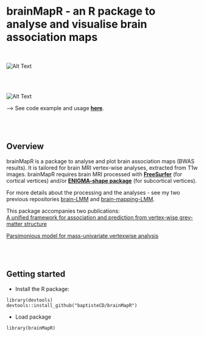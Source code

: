 # brainMapR - an R package to analyse and visualise brain association maps
 
<br>

![Alt Text](https://github.com/baptisteCD/brainMapR/blob/main/lh_thickness.gif)

<br><br>

![Alt Text](https://github.com/baptisteCD/brainMapR/blob/main/lh_thick_combined.gif)


--> See code example and usage [**here**](https://baptistecd.github.io/Brain-Mapping-LMM/RR_9_Extractresults_RealPhenotypes.html).

<br><br>
Overview
--------

brainMapR is a package to analyse and plot brain association maps (BWAS results). It is tailored for brain MRI vertex-wise analyses, extracted from T1w images. brainMapR requires brain MRI processed with [**FreeSurfer**](https://surfer.nmr.mgh.harvard.edu/) (for cortical vertices) and/or [**ENIGMA-shape package**](https://enigma.ini.usc.edu/ongoing/enigma-shape-analysis/) (for subcortical vertices). 

For more details about the processing and the analyses - see my two previous repositories [brain-LMM](https://baptistecd.github.io/Brain-LMM/) and [brain-mapping-LMM](https://baptistecd.github.io/Brain-Mapping-LMM/).
 
This package accompanies two publications:   
[A unified framework for association and prediction from vertex-wise grey-matter structure](https://onlinelibrary.wiley.com/doi/full/10.1002/hbm.25109)

[Parsimonious model for mass-univariate vertexwise analysis](https://doi.org/10.1117/1.JMI.9.5.052404)
 
<br><br>
Getting started   
-------- 

- Install the R package:
```
library(devtools)
devtools::install_github("baptisteCD/brainMapR")
```
- Load package
```
library(brainMapR)
```